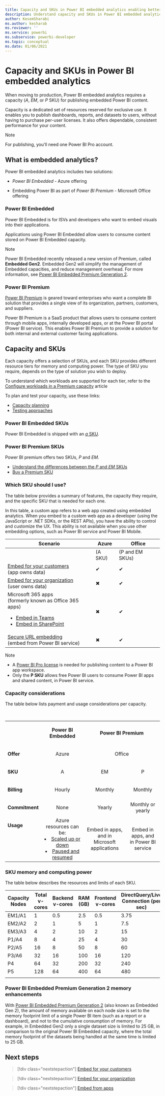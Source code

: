 ```yaml
---
title: Capacity and SKUs in Power BI embedded analytics enabling better embedded BI insights
description: Understand capacity and SKUs in Power BI embedded analytics. Enable better embedded BI insights using Power BI embedded analytics.
author: KesemSharabi
ms.author: kesharab
ms.reviewer: ''
ms.service: powerbi
ms.subservice: powerbi-developer
ms.topic: conceptual
ms.date: 01/06/2021 
---
```


# Capacity and SKUs in Power BI embedded analytics

When moving to production, Power BI embedded analytics requires a capacity (*A*, *EM*, or *P* SKU) for publishing embedded Power BI content.

Capacity is a dedicated set of resources reserved for exclusive use. It enables you to publish dashboards, reports, and datasets to users, without having to purchase per-user licenses. It also offers dependable, consistent performance for your content.

>[!NOTE]
>For publishing, you'll need one Power BI Pro account.

## What is embedded analytics?

Power BI embedded analytics includes two solutions:

* *Power BI Embedded*  - Azure offering

* Embedding Power BI as part of *Power BI Premium*  - Microsoft Office offering

### Power BI Embedded

Power BI Embedded is for ISVs and developers who want to embed visuals into their applications.

Applications using Power BI Embedded allow users to consume content stored on Power BI Embedded capacity.

>[!NOTE]
>Power BI Embedded recently released a new version of Premium, called **Embedded Gen2**. Embedded Gen2 will simplify the management of Embedded capacities, and reduce management overhead. For more information, see [Power BI Embedded Premium Generation 2](../developer/embedded/power-bi-embedded-premium-gen2.md).

### Power BI Premium

[Power BI Premium](../../admin/service-premium-what-is.md) is geared toward enterprises who want a complete BI solution that provides a single view of its organization, partners, customers, and suppliers.

Power BI Premium is a SaaS product that allows users to consume content through mobile apps, internally developed apps, or at the Power BI portal (Power BI service). This enables Power BI Premium to provide a solution for both internal and external customer facing applications.

## Capacity and SKUs

Each capacity offers a selection of SKUs, and each SKU provides different resource tiers for memory and computing power. The type of SKU you require, depends on the type of solution you wish to deploy.

To understand which workloads are supported for each tier, refer to the [Configure workloads in a Premium capacity](../../admin/service-admin-premium-workloads.md) article

To plan and test your capacity, use these links:
* [Capacity planning](embedded-capacity-planning.md)
* [Testing approaches](../../admin/service-premium-capacity-optimize.md#testing-approaches)

### Power BI Embedded SKUs

Power BI Embedded is shipped with an [*a* SKU](../../admin/service-admin-premium-purchase.md#purchase-a-skus-for-testing-and-other-scenarios).

### Power BI Premium SKUs

Power BI premium offers two SKUs, *P* and *EM*.
* [Understand the differences between the *P* and *EM* SKUs](../../admin/service-premium-what-is.md#subscriptions-and-licensing)
* [Buy a Premium SKU](../../admin/service-admin-premium-purchase.md)

### Which SKU should I use?

The table below provides a summary of features, the capacity they require, and the specific SKU that is needed for each one.

In this table, a custom app refers to a web app created using embedded analytics. When you embed to a custom web app as a developer (using the JavaScript or .NET SDKs, or the REST APIs), you have the ability to control and customize the UX. This ability is not available when you use other embedding options, such as Power BI service and Power BI Mobile.

| Scenario | Azure   | Office          |
|----------|---------|-----------------|
|          | (A SKU) | (P and EM SKUs) |
|[Embed for your customers](embed-sample-for-customers.md)</br>(app owns data)     |✔        |✔        |
|[Embed for your organization](embed-sample-for-your-organization.md)</br>(user owns data)     |✖        |✔         |
|Microsoft 365 apps</br>(formerly known as Office 365 apps)<ul><li>[Embed in Teams](../../collaborate-share/service-embed-report-microsoft-teams.md)</li><li>[Embed in SharePoint](../../collaborate-share/service-embed-report-spo.md)</li></ul>     |✖        |✔        |
|[Secure URL embedding](../../collaborate-share/service-embed-secure.md)</br>(embed from Power BI service)     |✖        |✔        |

>[!NOTE]
>* A [Power BI Pro license](../../admin/service-admin-purchasing-power-bi-pro.md) is needed for publishing content to a Power BI app workspace.
>* Only the **P SKU** allows free Power BI users to consume Power BI apps and shared content, in Power BI service.

### Capacity considerations

The table below lists payment and usage considerations per capacity.

</br>
<table>
<tbody>
<tr>
<td></td>
<td style="text-align: center;"><p><strong>Power BI Embedded</strong></p></td>
<td style="text-align: center;" colspan="2"><p><strong>Power BI Premium</strong></p></td>
</tr>
<tr>
<td><p><strong>Offer</strong></p></td>
<td style="text-align: center"><p>Azure</p></td>
<td style="text-align: center" colspan="2"><p>Office</p></td>
</tr>
<tr>
<td><p><strong>SKU</strong></p></td>
<td style="text-align: center"><p>A</p></td>
<td style="text-align: center"><p>EM</p></td>
<td style="text-align: center"><p>P</p></td>
</tr>
<tr>
<td><p><strong>Billing</strong></td>
<td style="text-align: center">Hourly</td>
<td style="text-align: center">Monthly</td>
<td style="text-align: center">Monthly</td>
</tr>
<tr>
<td><p><strong>Commitment</strong></td>
<td style="text-align: center">None</td>
<td style="text-align: center">Yearly</td>
<td style="text-align: center">Monthly or yearly</td>
</tr>
<tr>
<td valign="top"><p><strong>Usage</strong></td>
<td style="text-align: center">Azure resources can be:<li><a href="azure-pbie-scale-capacity.md">Scaled up or down</a></li><li><a href="azure-pbie-pause-start.md">Paused and resumed</a>
</td></li>
<td style="text-align: center">Embed in apps, and in</br> Microsoft applications</td>
<td style="text-align: center">Embed in apps, and</br> in Power BI service</td>
</tr>
</tbody>
</table>

### SKU memory and computing power

The table below describes the resources and limits of each SKU.

| Capacity Nodes | Total v-cores | Backend v-cores | RAM (GB) | Frontend v-cores | DirectQuery/Live Connection (per sec) | Model Refresh Parallelism |
| --- | --- | --- | --- | --- | --- | --- |
| EM1/A1 | 1 | 0.5 | 2.5 | 0.5 | 3.75 | 1 |
| EM2/A2 | 2 | 1 | 5 | 1 | 7.5 | 2 |
| EM3/A3 | 4 | 2 | 10 | 2 | 15 | 3 |
| P1/A4 | 8 | 4 | 25 | 4 | 30 | 6 |
| P2/A5 | 16 | 8 | 50 | 8 | 60 | 12 |
| P3/A6 | 32 | 16 | 100 | 16 | 120 | 24 |
| P4 | 64 | 32 | 200 | 32 | 240 | 48 |
| P5 | 128 | 64 | 400 | 64 | 480 | 96 |
| | | | | | | |

### Power BI Embedded Premium Generation 2 memory enhancements

With [Power BI Embedded Premium Generation 2](power-bi-embedded-premium-gen2.md) (also known as Embedded Gen 2), the amount of memory available on each node size is set to the memory footprint limit of a single Power BI item (such as a report or a dashboard), and not to the cumulative consumption of memory. For example, in Embedded Gen2 only a single dataset size is limited to 25 GB, in comparison to the original Power BI Embedded capacity, where the total memory footprint of the datasets being handled at the same time is limited to 25 GB.

## Next steps

> [!div class="nextstepaction"]
>[Embed for your customers](embed-sample-for-customers.md)

> [!div class="nextstepaction"]
>[Embed for your organization](embed-sample-for-your-organization.md)

> [!div class="nextstepaction"]
> [Embed from apps](embed-from-apps.md)